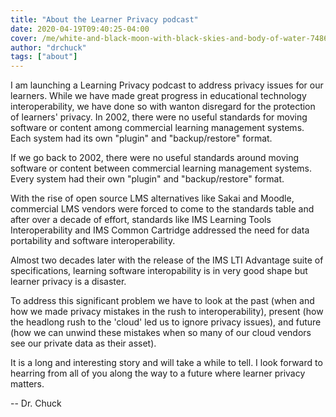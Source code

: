 ```yaml
---
title: "About the Learner Privacy podcast"
date: 2020-04-19T09:40:25-04:00
cover: /me/white-and-black-moon-with-black-skies-and-body-of-water-748626.jpg
author: "drchuck"
tags: ["about"]
---
```


I am launching a Learning Privacy podcast to address privacy issues for our learners.    While we have made great progress in educational technology interoperability, we have done so with wanton disregard for the protection of learners' privacy.  In 2002, there were no useful standards for moving software or content among commercial learning management systems.  Each system had its own "plugin" and "backup/restore" format.

If we go back to 2002, there were no useful standards around
moving software or content between commercial learning management systems.
Every system had their own "plugin" and "backup/restore" format.

With the rise of open source LMS alternatives like Sakai and Moodle, commercial
LMS vendors were forced to come to the standards table and after over 
a decade of effort, standards like IMS Learning Tools Interoperability
and IMS Common Cartridge addressed the need for data portability and
software interoperability.

Almost two decades later with the release of the IMS LTI Advantage suite
of specifications, learning software interopability is in very good shape
but learner privacy is a disaster.

To address this significant problem we have to look at the
past (when and how we made privacy mistakes in the rush to interoperability),
present (how the headlong rush to the 'cloud' led us to ignore privacy issues),
and future (how we can unwind these mistakes when so many of our cloud
vendors see our private data as their asset).

It is a long and interesting story and will take a while to tell.
I look forward to hearring from all of you along the way to a future
where learner privacy matters.

-- Dr. Chuck

